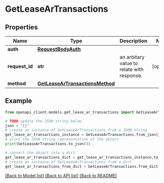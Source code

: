 # GetLeaseArTransactions


## Properties

Name | Type | Description | Notes
------------ | ------------- | ------------- | -------------
**auth** | [**RequestBodyAuth**](RequestBodyAuth.md) |  | 
**request_id** | **str** | an arbitary value to relate with response. | [optional] 
**method** | [**GetLeaseArTransactionsMethod**](GetLeaseArTransactionsMethod.md) |  | 

## Example

```python
from openapi_client.models.get_lease_ar_transactions import GetLeaseArTransactions

# TODO update the JSON string below
json = "{}"
# create an instance of GetLeaseArTransactions from a JSON string
get_lease_ar_transactions_instance = GetLeaseArTransactions.from_json(json)
# print the JSON string representation of the object
print(GetLeaseArTransactions.to_json())

# convert the object into a dict
get_lease_ar_transactions_dict = get_lease_ar_transactions_instance.to_dict()
# create an instance of GetLeaseArTransactions from a dict
get_lease_ar_transactions_from_dict = GetLeaseArTransactions.from_dict(get_lease_ar_transactions_dict)
```
[[Back to Model list]](../README.md#documentation-for-models) [[Back to API list]](../README.md#documentation-for-api-endpoints) [[Back to README]](../README.md)



